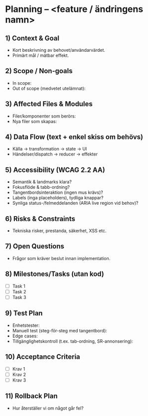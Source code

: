 # Planning – <feature / ändringens namn>

## 1) Context & Goal
- Kort beskrivning av behovet/användarvärdet.
- Primärt mål / mätbar effekt.

## 2) Scope / Non-goals
- In scope:
- Out of scope (medvetet utelämnat):

## 3) Affected Files & Modules
- Filer/komponenter som berörs:
- Nya filer som skapas:

## 4) Data Flow (text + enkel skiss om behövs)
- Källa → transformation → state → UI
- Händelser/dispatch → reducer → effekter

## 5) Accessibility (WCAG 2.2 AA)
- Semantik & landmarks klara?
- Fokusflöde & tabb-ordning?
- Tangentbordsinteraktion (ingen mus krävs)?
- Labels (inga placeholders), tydliga knappar?
- Synliga status-/felmeddelanden (ARIA live region vid behov)?

## 6) Risks & Constraints
- Tekniska risker, prestanda, säkerhet, XSS etc.

## 7) Open Questions
- Frågor som kräver beslut innan implementation.

## 8) Milestones/Tasks (utan kod)
- [ ] Task 1
- [ ] Task 2
- [ ] Task 3

## 9) Test Plan
- Enhetstester:
- Manuell test (steg-för-steg med tangentbord):
- Edge cases:
- Tillgänglighetskontroll (t.ex. tab-ordning, SR-annonsering):

## 10) Acceptance Criteria
- [ ] Krav 1
- [ ] Krav 2
- [ ] Krav 3

## 11) Rollback Plan
- Hur återställer vi om något går fel?
